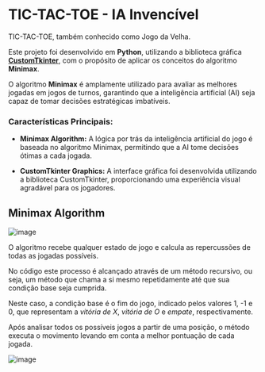 # TIC-TAC-TOE - IA Invencível

TIC-TAC-TOE, também conhecido como Jogo da Velha.

Este projeto foi desenvolvido em **Python**, utilizando a biblioteca gráfica [**CustomTkinter**](https://github.com/TomSchimansky/CustomTkinter), com o propósito de aplicar os conceitos do algoritmo **Minimax**.

O algoritmo **Minimax** é amplamente utilizado para avaliar as melhores jogadas em jogos de turnos, garantindo que a inteligência artificial (AI) seja capaz de tomar decisões estratégicas imbatíveis.

### Características Principais:

- **Minimax Algorithm:** A lógica por trás da inteligência artificial do jogo é baseada no algoritmo Minimax, permitindo que a AI tome decisões ótimas a cada jogada.
  
- **CustomTkinter Graphics:** A interface gráfica foi desenvolvida utilizando a biblioteca CustomTkinter, proporcionando uma experiência visual agradável para os jogadores.



## Minimax Algorithm 

![image](https://github.com/thiag-off/TIC-TAC-TOE/assets/87951363/aedc2079-13d5-4791-967e-faf4cc07de96)


O algoritmo recebe qualquer estado de jogo e calcula as repercussões de todas as jogadas possíveis.

No código este processo é alcançado através de um método recursivo, ou seja, um método que chama a si mesmo repetidamente até que sua condição base seja cumprida.

Neste caso, a condição base é o fim do jogo, indicado pelos valores 1, -1 e 0, que representam a *vitória de X*, *vitória de O* e *empate*, respectivamente.

Após analisar todos os possíveis jogos a partir de uma posição, o método executa o movimento levando em conta a melhor pontuação de cada jogada.

![image](https://github.com/thiag-off/TIC-TAC-TOE/assets/87951363/d3edaf82-5174-4f88-9580-73dd6a3cf41f)

